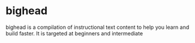 # bighead
bighead is a compilation of instructional text content to help you learn and build faster. It is targeted at beginners and intermediate
